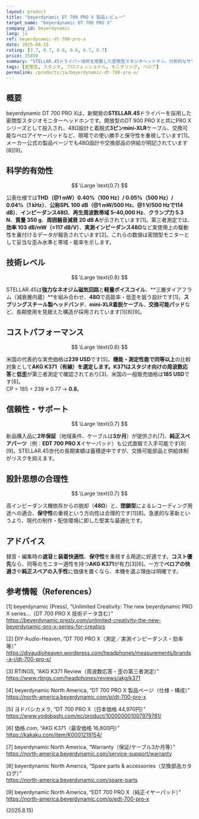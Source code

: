 ```yaml
---
layout: product
title: "beyerdynamic DT 700 PRO X 製品レビュー"
target_name: "beyerdynamic DT 700 PRO X"
company_id: beyerdynamic
lang: ja
ref: beyerdynamic-dt-700-pro-x
date: 2025-08-15
rating: [3.7, 0.7, 0.8, 0.8, 0.7, 0.7]
price: 35850
summary: "STELLAR.45ドライバー技術を搭載した密閉型スタジオヘッドホン。分析的なサウンドと前モデルからの快適性向上を実現"
tags: [密閉型, スタジオ, プロフェッショナル, モニタリング, ベロア]
permalink: /products/ja/beyerdynamic-dt-700-pro-x/
---
```


## 概要

beyerdynamic DT 700 PRO Xは、新開発の**STELLAR.45**ドライバーを採用した密閉型スタジオモニターヘッドホンです。開放型のDT 900 PRO Xと共にPRO Xシリーズとして投入され、48Ω設計と着脱式**3ピンmini-XLR**ケーブル、交換可能なベロアイヤーパッドなど、現場での使い勝手と保守性を重視しています[1]。メーカー公式の製品ページでも48Ω設計や交換部品の供給が明記されています[8][9]。

## 科学的有効性

$$ \Large \text{0.7} $$

公表仕様では**THD（@1 mW）0.40%（100 Hz）/ 0.05%（500 Hz）/ 0.04%（1 kHz）**、**公称SPL 100 dB（@1 mW/500 Hz、@1 V/500 Hzで114 dB）**、**インピーダンス48Ω**、**再生周波数帯域 5–40,000 Hz**、**クランプ力 5.3 N**、**質量 350 g**、**周囲騒音減衰 20 dB A**が示されています[1]。第三者測定では、**効率 103 dB/mW（=117 dB/V）**、**実測インピーダンス48Ω**など実使用上の駆動性を裏付けるデータが報告されています[2]。これらの数値は密閉型モニターとして妥当な歪み水準と帯域・能率を示します。

## 技術レベル

$$ \Large \text{0.8} $$

STELLAR.45は**強力なネオジム磁気回路**と**軽量ボイスコイル**、**三層ダイアフラム（減衰層内蔵）**を組み合わせ、**48Ω**で高能率・低歪を狙う設計です[1]。**スプリングスチール製ヘッドバンド**、**mini-XLR着脱ケーブル**、**交換可能パッド**など、長期使用を見据えた構造が採用されています[1][8][9]。

## コストパフォーマンス

$$ \Large \text{0.8} $$

米国の代表的な実売価格は**239 USD**です[5]。**機能・測定性能で同等以上**の比較対象として**AKG K371（有線）**を選定します。K371は**スタジオ向けの周波数応答**と**低歪**が第三者測定で確認されており[3]、米国の一般販売価格は**185 USD**です[6]。  
CP = 185 ÷ 239 ≈ 0.77 → **0.8**。

## 信頼性・サポート

$$ \Large \text{0.7} $$

新品購入品に**2年保証**（地域条件、ケーブルは**3か月**）が提供され[7]、**純正スペアパーツ**（例：**EDT 700 PRO X**イヤーパッド）も公式直販で入手可能です[8][9]。STELLAR.45世代の長期実績は蓄積途中ですが、交換可能部品と供給体制がリスクを抑えます。

## 設計思想の合理性

$$ \Large \text{0.7} $$

高インピーダンス機依存からの脱却（**48Ω**）と、**閉鎖型**によるレコーディング用途への適合、**保守性**の重視という方向性は合理的です[1][8]。急進的な革新というより、現代の制作・配信環境に即した堅実な最適化です。

## アドバイス

録音・編集時の**遮音**と**装着快適性**、**保守性**を重視する用途に好適です。**コスト優先**なら、同等のモニター適性を持つ**AKG K371**が有力[3][6]。一方で**ベロアの快適さ**や**純正スペアの入手性**に価値を置くなら、本機を選ぶ理由は明確です。

## 参考情報（References）

[1] beyerdynamic (Press), “Unlimited Creativity: The new beyerdynamic PRO X series…（DT 700 PRO X 技術データ含む）”  
https://beyerdynamic.prezly.com/unlimited-creativity-the-new-beyerdynamic-pro-x-series-for-creators

[2] DIY-Audio-Heaven, “DT 700 PRO X（測定／実測インピーダンス・効率等）”  
https://diyaudioheaven.wordpress.com/headphones/measurements/brands-a-i/dt-700-pro-x/

[3] RTINGS, “AKG K371 Review（周波数応答・歪の第三者測定）”  
https://www.rtings.com/headphones/reviews/akg/k371

[4] beyerdynamic North America, “DT 700 PRO X 製品ページ（仕様・構成）”  
https://north-america.beyerdynamic.com/p/dt-700-pro-x

[5] ヨドバシカメラ, “DT 700 PRO X（日本価格 44,970円）”  
https://www.yodobashi.com/ec/product/100000001007979781/

[6] 価格.com, “AKG K371（最安価格 16,800円）”  
https://kakaku.com/item/K0001219154/

[7] beyerdynamic North America, “Warranty（保証/ケーブル3か月等）”  
https://north-america.beyerdynamic.com/service-support/warranty

[8] beyerdynamic North America, “Spare parts & accessories（交換部品カタログ）”  
https://north-america.beyerdynamic.com/spare-parts

[9] beyerdynamic North America, “EDT 700 PRO X（純正イヤーパッド）”  
https://north-america.beyerdynamic.com/p/edt-700-pro-x

(2025.8.15)

